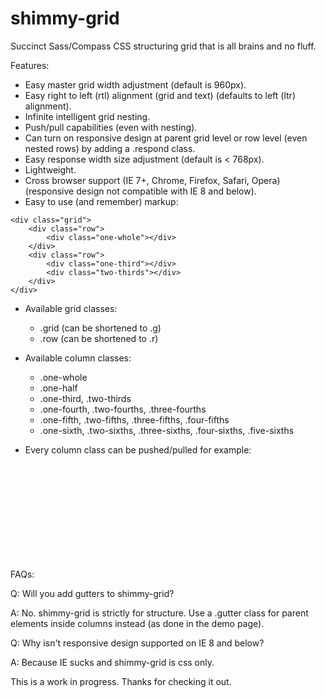 shimmy-grid
===========

Succinct Sass/Compass CSS structuring grid that is all brains and no fluff.

Features:

* Easy master grid width adjustment (default is 960px).
* Easy right to left (rtl) alignment (grid and text) (defaults to left (ltr) alignment).
* Infinite intelligent grid nesting.
* Push/pull capabilities (even with nesting).
* Can turn on responsive design at parent grid level or row level (even nested rows) by adding a .respond class.
* Easy response width size adjustment (default is < 768px).
* Lightweight.
* Cross browser support (IE 7+, Chrome, Firefox, Safari, Opera) (responsive design not compatible with IE 8 and below).
* Easy to use (and remember) markup:

```
<div class="grid">
	<div class="row">
		<div class="one-whole"></div>
	</div>
	<div class="row">
		<div class="one-third"></div>
		<div class="two-thirds"></div>
	</div>
</div>
```

* Available grid classes:
	- .grid (can be shortened to .g)
	- .row (can be shortened to .r)

* Available column classes:
	- .one-whole
	- .one-half
	- .one-third, .two-thirds
	- .one-fourth, .two-fourths, .three-fourths
	- .one-fifth, .two-fifths, .three-fifths, .four-fifths
	- .one-sixth, .two-sixths, .three-sixths, .four-sixths, .five-sixths

* Every column class can be pushed/pulled for example:

<pre><code>
<div class="g">
	<div class="r">
		<div class="one-fourth"></div>
		<div class="three-fourths pull-one-sixth"></div>
	</div>
</div>
</code></pre>

FAQs:

Q: Will you add gutters to shimmy-grid?

A: No. shimmy-grid is strictly for structure. Use a .gutter class for parent elements inside columns instead (as done in the demo page).

Q: Why isn't responsive design supported on IE 8 and below?

A: Because IE sucks and shimmy-grid is css only.

This is a work in progress. Thanks for checking it out.